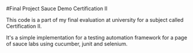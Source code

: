 #Final Project Sauce Demo Certification II

This code is a part of my final evaluation at university for a subject called Certification II.

It's a simple implementation for a testing automation framework for a page of sauce labs using cucumber, junit and selenium.